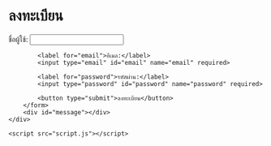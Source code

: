 <!DOCTYPE html>
<html lang="th">
<head>
    <meta charset="UTF-8">
    <meta name="viewport" content="width=device-width, initial-scale=1.0">
    <title>เว็บไซต์ลงทะเบียน</title>
    <link rel="stylesheet" href="styles.css">
</head>
<body>
    <div class="container">
        <h1>ลงทะเบียน</h1>
        <form id="registrationForm">
            <label for="username">ชื่อผู้ใช้:</label>
            <input type="text" id="username" name="username" required>

            <label for="email">อีเมล:</label>
            <input type="email" id="email" name="email" required>

            <label for="password">รหัสผ่าน:</label>
            <input type="password" id="password" name="password" required>

            <button type="submit">ลงทะเบียน</button>
        </form>
        <div id="message"></div>
    </div>

    <script src="script.js"></script>
</body>
</html>
